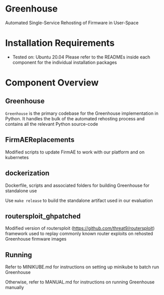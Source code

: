 # Greenhouse
Automated Single-Service Rehosting of Firmware in User-Space

# Installation Requirements
- Tested on: Ubuntu 20.04
Please refer to the READMEs inside each component for the individual installation packages

# Component Overview
## Greenhouse
`Greenhouse` is the primary codebase for the Greenhouse implementation in Python.
It handles the bulk of the automated rehosting process and contains all the relevant Python source-code

## FirmAEReplacements
Modified scripts to update FirmAE to work with our platform and on kubernetes

## dockerization
Dockerfile, scripts and associated folders for building Greenhouse for standalone use

Use `make release` to build the standalone artifact used in our evaluation

## routersploit_ghpatched
Modified version of routersploit (https://github.com/threat9/routersploit) framework used to replay commonly known router exploits on rehosted Greenhouse firmware images 

## Running

Refer to MINIKUBE.md for instructions on setting up minikube to batch run Greenhouse

Otherwise, refer to MANUAL.md for instructions on running Greenhouse manually
